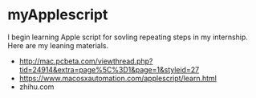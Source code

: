 # myApplescript
I begin learning Apple script for sovling repeating steps in my internship.
Here are my leaning materials.
* http://mac.pcbeta.com/viewthread.php?tid=24914&extra=page%5C%3D1&page=1&styleid=27
* https://www.macosxautomation.com/applescript/learn.html
* zhihu.com


